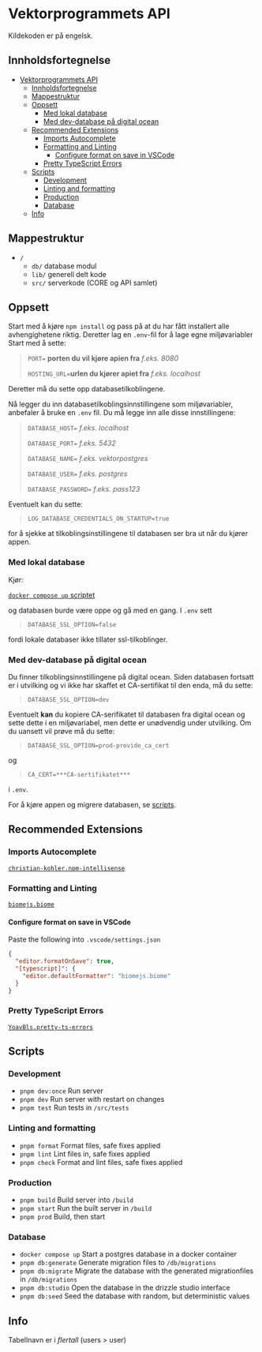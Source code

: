 # Vektorprogrammets API

Kildekoden er på engelsk.

## Innholdsfortegnelse

- [Vektorprogrammets API](#vektorprogrammets-api)
  - [Innholdsfortegnelse](#innholdsfortegnelse)
  - [Mappestruktur](#mappestruktur)
  - [Oppsett](#oppsett)
    - [Med lokal database](#med-lokal-database)
    - [Med dev-database på digital ocean](#med-dev-database-på-digital-ocean)
  - [Recommended Extensions](#recommended-extensions)
    - [Imports Autocomplete](#imports-autocomplete)
    - [Formatting and Linting](#formatting-and-linting)
      - [Configure format on save in VSCode](#configure-format-on-save-in-vscode)
    - [Pretty TypeScript Errors](#pretty-typescript-errors)
  - [Scripts](#scripts)
    - [Development](#development)
    - [Linting and formatting](#linting-and-formatting)
    - [Production](#production)
    - [Database](#database)
  - [Info](#info)

## Mappestruktur

- `/`
  - `db/` database modul
  - `lib/` generell delt kode
  - `src/` serverkode (CORE og API samlet)

## Oppsett

Start med å kjøre `npm install` og pass på at du har fått installert alle avhengighetene riktig.
Deretter lag en `.env`-fil for å lage egne miljøvariabler
Start med å sette:

>`PORT=` **porten du vil kjøre apien fra** *f.eks. 8080*
>
>`HOSTING_URL=`**urlen du kjører apiet fra** *f.eks. localhost*

Deretter må du sette opp databasetilkoblingene.

Nå legger du inn databasetilkoblingsinnstillingene som miljøvariabler, anbefaler å bruke en `.env` fil. Du må legge inn alle disse innstillingene:

>`DATABASE_HOST=` *f.eks. localhost*
>
>`DATABASE_PORT=` *f.eks. 5432*
>
>`DATABASE_NAME=` *f.eks. vektorpostgres*
>
>`DATABASE_USER=` *f.eks. postgres*
>
>`DATABASE_PASSWORD=` *f.eks. pass123*

Eventuelt kan du sette:

>`LOG_DATABASE_CREDENTIALS_ON_STARTUP=true`

for å sjekke at tilkoblingsinstillingene til databasen ser bra ut når du kjører appen.

### Med lokal database

Kjør:

[`docker compose up` scriptet](#database)

og databasen burde være oppe og gå med en gang.
I `.env` sett

>`DATABASE_SSL_OPTION=false`

fordi lokale databaser ikke tillater ssl-tilkoblinger.

### Med dev-database på digital ocean

Du finner tilkoblingsinnstillingene på digital ocean.
Siden databasen fortsatt er i utvilking og vi ikke har skaffet et CA-sertifikat til den enda, må du sette:

>`DATABASE_SSL_OPTION=dev`

Eventuelt **kan** du kopiere CA-serifikatet til databasen fra digital ocean og sette dette i en miljøvariabel, men dette er unødvendig under utvilking. Om du uansett vil prøve må du sette:

>`DATABASE_SSL_OPTION=prod-provide_ca_cert`

og

>`CA_CERT=***CA-sertifikatet***`

i `.env`.

For å kjøre appen og migrere databasen, se [scripts](#database).

## Recommended Extensions

### Imports Autocomplete

[`christian-kohler.npm-intellisense`](<https://marketplace.visualstudio.com/items?itemName=christian-kohler.npm-intellisense>)

### Formatting and Linting

[`biomejs.biome`](https://marketplace.visualstudio.com/items?itemName=biomejs.biome)

#### Configure format on save in VSCode

Paste the following into `.vscode/settings.json`

```json
{
  "editor.formatOnSave": true,
  "[typescript]": {
    "editor.defaultFormatter": "biomejs.biome"
  }
}
```

### Pretty TypeScript Errors

[`YoavBls.pretty-ts-errors`](https://marketplace.visualstudio.com/items?itemName=yoavbls.pretty-ts-errors)

## Scripts

### Development

- `pnpm dev:once`
Run server
- `pnpm dev`
Run server with restart on changes
- `pnpm test`
Run tests in `/src/tests`

### Linting and formatting

- `pnpm format`
Format files, safe fixes applied
- `pnpm lint`
Lint files in, safe fixes applied
- `pnpm check`
Format and lint files, safe fixes applied

### Production

- `pnpm build`
Build server into `/build`
- `pnpm start`
Run the built server in `/build`
- `pnpm prod`
Build, then start

### Database

- `docker compose up`
Start a postgres database in a docker container
- `pnpm db:generate`
Generate migration files to `/db/migrations`
- `pnpm db:migrate`
Migrate the database with the generated migrationfiles in `/db/migrations`
- `pnpm db:studio`
Open the database in the drizzle studio interface
- `pnpm db:seed`
Seed the database with random, but deterministic values

## Info

Tabellnavn er i *flertall* (users > user)
